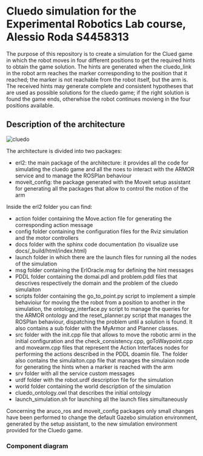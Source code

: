 # Cluedo simulation for the Experimental Robotics Lab course, Alessio Roda S4458313
The purpose of this repository is to create a simulation for the Clued game in which the robot moves in four different positions to get the required hints
to obtain the game solution. The hints are generated when the cluedo_link in the robot arm reaches the marker corresponding to the position that it reached; 
the marker is not reachable from the robot itself, but the arm is. The received hints may generate complete and consistent hypotheses that are used as 
possible solutions for the cluedo game; if the right solution is found the game ends, otherwhise the robot continues movieng in the four positions available.


## Description of the architecture

![cluedo](https://user-images.githubusercontent.com/48511957/142238407-b648df07-2806-474c-a22e-d787d1638970.jpg)

The architecture is divided into two packages:
* erl2: the main package of the architecture: it provides all the code for simulating the cluedo game and all the noes to interact with the ARMOR service and to manage the ROSPlan behaviour
* moveit_config: the package generated with the Moveit setup assistant for generating all the packages that allow to control the motion of the arm

Inside the erl2 folder you can find:
* action folder containing the Move.action file for generating the corresponding action message
* config folder containing the configuration files for the Rviz simulation and the motor controllers
* docs folder with the sphinx code documentation (to visualize use docs/_build/html/index.html)
* launch folder in which there are the launch files for running all the nodes of the simulation
* msg folder containing the ErlOracle.msg for defining the hint messages
* PDDL folder containing the domai.pdl and problem.pddl files that descrives respectively the domain and the problem of the cluedo simulaiton
* scripts folder containing the go_to_point.py script to implement a simple behavioiur for moving the the robot from a position to another in the simulation, the ontology_interface.py script to manage the queries for the ARMOR ontology and the reset_planner.py script that manages the ROSPlan behaviour, dispatching the problem until a solution is found. It also contains a sub folder with the MyArmor and Planner classes.
* src folder with the init.cpp file that allows to move the robotic armi in the initial configuration and the check_consistency.cpp, goToWaypoint.cpp and movearm.cpp files that represent the Action Interfaces nodes for performing the actions described in the PDDL doamin file. The folder also contains the simulaiton.cpp file that manages the simulaion node for generating the hints when a marker is reached with the arm 
* srv folder with all the service custom messages
* urdf folder with the robot.urdf description file for the simulation
* world folder containing the world description of the simulation
* cluedo_ontology.owl that describes the initial ontology
* launch_simulation.sh for launching all the launch files simultaneously

Concerning the aruco_ros and moveit_config packages only small changes have been performed to change the default Gazebo simulation environment, generated by the setup assistant, to the new simulation environment provided for the Cluedo game.

### Component diagram
